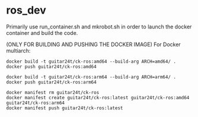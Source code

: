 # ros_dev

Primarily use run_container.sh and mkrobot.sh in order to launch the docker container and build the code.

(ONLY FOR BUILDING AND PUSHING THE DOCKER IMAGE) For Docker multiarch:
```
docker build -t guitar24t/ck-ros:amd64 --build-arg ARCH=amd64/ .
docker push guitar24t/ck-ros:amd64

docker build -t guitar24t/ck-ros:arm64 --build-arg ARCH=arm64/ .
docker push guitar24t/ck-ros:arm64

docker manifest rm guitar24t/ck-ros
docker manifest create guitar24t/ck-ros:latest guitar24t/ck-ros:amd64 guitar24t/ck-ros:arm64
docker manifest push guitar24t/ck-ros:latest
```
